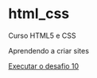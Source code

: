 # html_css
Curso HTML5 e CSS


Aprendendo a criar sites 
<p></p>
<a href ="https://leonardooliveira91.github.io/html_css/html-css/exercicios/desafios/desafio10/index.html">Executar o desafio 10</a>

